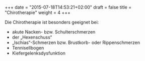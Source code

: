+++
date = "2015-07-18T14:53:21+02:00"
draft = false
title = "Chirotherapie"
weight = 4
+++

Die Chirotherapie ist besonders geeignet bei:

* akute Nacken- bzw. Schulterschmerzen
* der „Hexenschuss“
* „Ischias“-Schmerzen bzw. Brustkorb- oder Rippenschmerzen
* Tennisellbogen
* Kiefergelenksdysfunktion
